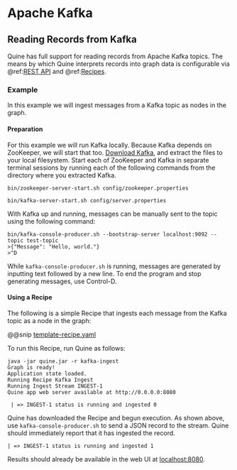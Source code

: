 # Apache Kafka

## Reading Records from Kafka

Quine has full support for reading records from Apache Kafka topics. The means by which Quine interprets records into graph data is configurable via @ref:[REST API](../../reference/rest-api.md) and @ref:[Recipes](../../core-concepts/about-recipes.md).

### Example

In this example we will ingest messages from a Kafka topic as nodes in the graph.

#### Preparation

For this example we will run Kafka locally. Because Kafka depends on ZooKeeper, we will start that too. [Download Kafka](https://kafka.apache.org/downloads), and extract the files to your local filesystem. Start each of ZooKeeper and Kafka in separate terminal sessions by running each of the following commands from the directory where you extracted Kafka.

```
bin/zookeeper-server-start.sh config/zookeeper.properties
```

```
bin/kafka-server-start.sh config/server.properties
```

With Kafka up and running, messages can be manually sent to the topic using the following command:

```
bin/kafka-console-producer.sh --bootstrap-server localhost:9092 --topic test-topic
>{"Message": "Hello, world."}
>^D
```

While `kafka-console-producer.sh` is running, messages are generated by inputting text followed by a new line. To end the program and stop generating messages, use Control-D.

#### Using a Recipe

The following is a simple Recipe that ingests each message from the Kafka topic as a node in the graph:

@@snip [template-recipe.yaml]($quine$/recipes/kafka-ingest.yaml)

To run this Recipe, run Quine as follows:

```
java -jar quine.jar -r kafka-ingest
Graph is ready!
Application state loaded.
Running Recipe Kafka Ingest
Running Ingest Stream INGEST-1
Quine app web server available at http://0.0.0.0:8080

 | => INGEST-1 status is running and ingested 0
```

Quine has downloaded the Recipe and begun execution. As shown above, use `kafka-console-producer.sh` to send a JSON record to the stream. Quine should immediately report that it has ingested the record.

```
| => INGEST-1 status is running and ingested 1
```

Results should already be available in the web UI at [localhost:8080](localhost:8080]).
